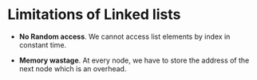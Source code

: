 # Limitations of Linked lists

- **No Random access**. We cannot access list elements by index in constant time.

- **Memory wastage**. At every node, we have to store the address of the next node which is an overhead.
